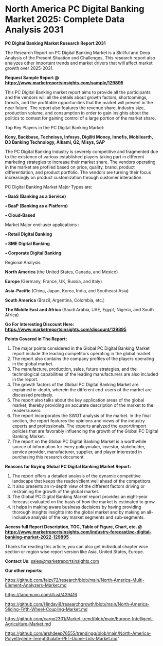 # North America PC Digital Banking Market 2025: Complete Data Analysis 2031

<strong>PC Digital Banking Market Research Report 2031</strong>

The Research Report on PC Digital Banking Market is a Skillful and Deep Analysis of the Present Situation and Challenges. This research report also analyzes other important trends and market drivers that will affect market growth over 2025-2031.

<strong>Request Sample Report @ <a href=https://www.marketreportsinsights.com/sample/129895>https://www.marketreportsinsights.com/sample/129895</a></strong>

This PC Digital Banking market report aims to provide all the participants and the vendors will all the details about growth factors, shortcomings, threats, and the profitable opportunities that the market will present in the near future. The report also features the revenue share, industry size, production volume, and consumption in order to gain insights about the politics to contest for gaining control of a large portion of the market share.

Top Key Players in the PC Digital Banking Market:

<strong>Kony, Backbase, Technisys, Infosys, Digiliti Money, Innofis, Mobilearth, D3 Banking Technology, Alkami, Q2, Misys, SAP</strong>

The PC Digital Banking Industry is severely competitive and fragmented due to the existence of various established players taking part in different marketing strategies to increase their market share. The vendors operating in the market are profiled based on price, quality, brand, product differentiation, and product portfolio. The vendors are turning their focus increasingly on product customization through customer interaction.

PC Digital Banking Market Major Types are:

<strong>• BaaS (Banking as a Service)

• BaaP (Banking as a Platform)

• Cloud-Based</strong>

Market Major end-user applications :

<strong>• Retail Digital Banking

• SME Digital Banking

• Corporate Digital Banking</strong>

Regional Analysis

</u><strong><b>North America</b></strong> (the United States, Canada, and Mexico)

<strong><b>Europe </b></strong>(Germany, France, UK, Russia, and Italy)

<strong><b>Asia-Pacific</b></strong> (China, Japan, Korea, India, and Southeast Asia)

<strong><b>South America</b></strong> (Brazil, Argentina, Colombia, etc.)

<strong><b>The Middle East and Africa</b></strong> (Saudi Arabia, UAE, Egypt, Nigeria, and South Africa)

<strong>Go For Interesting Discount Here: <a href=https://www.marketreportsinsights.com/discount/129895>https://www.marketreportsinsights.com/discount/129895</a></strong>

<strong>Points Covered in The Report:</strong>
<ol>
  <li>The major points considered in the Global PC Digital Banking Market report include the leading competitors operating in the global market.</li>
  <li>The report also contains the company profiles of the players operating in the global market.</li>
  <li>The manufacture, production, sales, future strategies, and the technological capabilities of the leading manufacturers are also included in the report.</li>
  <li>The growth factors of the Global PC Digital Banking Market are explained in-depth, wherein the different end-users of the market are discussed precisely.</li>
  <li>The report also talks about the key application areas of the global market, thereby providing an accurate description of the market to the readers/users.</li>
  <li>The report incorporates the SWOT analysis of the market. In the final section, the report features the opinions and views of the industry experts and professionals. The experts analyzed the export/import policies that are favorably influencing the growth of the Global PC Digital Banking Market.</li>
  <li>The report on the Global PC Digital Banking Market is a worthwhile source of information for every policymaker, investor, stakeholder, service provider, manufacturer, supplier, and player interested in purchasing this research document.</li>
</ol>
<strong>Reasons for Buying Global PC Digital Banking Market Report:</strong>

<ol>
  <li>The report offers a detailed analysis of the dynamic competitive landscape that keeps the reader/client well ahead of the competitors.</li>
  <li>It also presents an in-depth view of the different factors driving or restraining the growth of the global market.</li>
  <li>The Global PC Digital Banking Market report provides an eight-year forecast evaluated on the basis of how the market is estimated to grow.</li>
  <li>It helps in making aware business decisions by having providing thorough insights insights into the global market and by making an all-inclusive analysis of the key market segments and sub-segments.</li>
</ol>
<strong>Access full Report Description, TOC, Table of Figure, Chart, etc. @ <a href=https://www.marketreportsinsights.com/industry-forecast/pc-digital-banking-market-2022-129895>https://www.marketreportsinsights.com/industry-forecast/pc-digital-banking-market-2022-129895</a></strong>


Thanks for reading this article; you can also get individual chapter wise section or region wise report version like Asia, United States, Europe.

<strong>Contact Us:</strong>
sales@marketreportsinsights.com

<strong>Our other reports:</strong>

<a href=https://github.com/faizy72/research/blob/main/North-America-Multi-Element-Analyzers-Market.md>https://github.com/faizy72/research/blob/main/North-America-Multi-Element-Analyzers-Market.md</a>

<a href=https://tanomuno.com/illust/439416>https://tanomuno.com/illust/439416</a>

<a href=https://github.com/Hindavi8/researchgrowth/blob/main/North-America-Sliding-Fifth-Wheel-Coupling-Market.md>https://github.com/Hindavi8/researchgrowth/blob/main/North-America-Sliding-Fifth-Wheel-Coupling-Market.md</a>

<a href=https://github.com/cargo2301/Market-trend/blob/main/Europe-Intelligent-Agriculture-Market.md>https://github.com/cargo2301/Market-trend/blob/main/Europe-Intelligent-Agriculture-Market.md</a>

<a href=https://github.com/arshdeep76555/trendingg/blob/main/North-America-Polyethylene-Terephthalate-PET-Dome-Lids-Market.md>https://github.com/arshdeep76555/trendingg/blob/main/North-America-Polyethylene-Terephthalate-PET-Dome-Lids-Market.md</a>"
